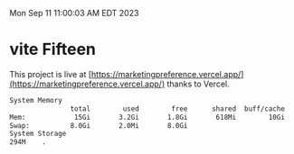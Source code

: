 Mon Sep 11 11:00:03 AM EDT 2023

# vite Fifteen


This project is live at [https://marketingpreference.vercel.app/](https://marketingpreference.vercel.app/) thanks to Vercel.

```bash
System Memory
               total        used        free      shared  buff/cache   available
Mem:            15Gi       3.2Gi       1.8Gi       618Mi        10Gi        11Gi
Swap:          8.0Gi       2.0Mi       8.0Gi
System Storage
294M	.

